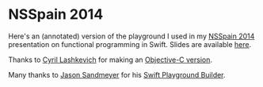 NSSpain 2014
================

Here's an (annotated) version of the playground I used in my [NSSpain 2014](http://nsspain.com/2014/) presentation on functional programming in Swift.  Slides are available [here](https://speakerdeck.com/ashfurrow/the-future-of-functional-programming-on-ios).

Thanks to [Cyril Lashkevich](http://github.com/notorca) for making an [Objective-C version](https://gist.github.com/notorca/29bb305d08d6fb5a8f84). 

Many thanks to [Jason Sandmeyer](https://github.com/jas) for his [Swift Playground Builder](https://github.com/jas/swift-playground-builder).
